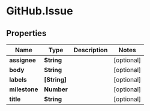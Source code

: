 # GitHub.Issue

## Properties

Name | Type | Description | Notes
------------ | ------------- | ------------- | -------------
**assignee** | **String** |  | [optional] 
**body** | **String** |  | [optional] 
**labels** | **[String]** |  | [optional] 
**milestone** | **Number** |  | [optional] 
**title** | **String** |  | [optional] 


